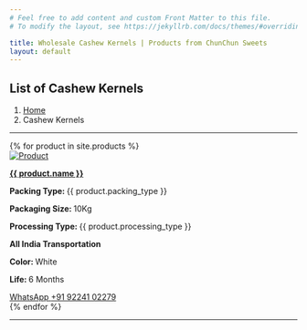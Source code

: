 ```yaml
---
# Feel free to add content and custom Front Matter to this file.
# To modify the layout, see https://jekyllrb.com/docs/themes/#overriding-theme-defaults

title: Wholesale Cashew Kernels | Products from ChunChun Sweets
layout: default
---
```



<main id="main">
  <!-- ======= Breadcrumbs ======= -->
  <div class="breadcrumbs">
    <div class="container">
      <div class="d-flex justify-content-between align-items-center">
        <h2>List of Cashew Kernels</h2>
        <ol>
          <li><a href="/">Home</a></li>
          <li>Cashew Kernels</li>
        </ol>
      </div>
      <hr />
    </div>
  </div>
  <!-- End Breadcrumbs -->
  <div class="inner-page">
    <div class="container">
      <div class="row">
        {% for product in site.products %}
          <div class="col-md-4 mb-3">
            <div class="card h-100">
              <a href="#">
              <img src="assets/img/products/{{ product.image }}" class="card-img-top" alt="Product">
              </a>
              <div class="card-body px-2 pb-2 pt-1">
                <div class="d-flex justify-content-between">
<!--                   <div>
                    <p class="h4 text-primary">$129,99</p>
                  </div> -->
<!--                   <div>
                    <a href="#" class="text-secondary lead" data-toggle="tooltip" data-placement="left" title="Compare">
                    <i class="fa fa-line-chart" aria-hidden="true"></i>
                    </a>
                  </div> -->
                </div>
                                <p class="mb-0">
                  <strong>
                  <a href="#" class="text-secondary">{{ product.name }}</a>
                  </strong>
                </p>
                <p class="text-warning d-flex align-items-center mb-2">
                  <i class="fa fa-star" aria-hidden="true"></i>
                  <i class="fa fa-star" aria-hidden="true"></i>
                  <i class="fa fa-star" aria-hidden="true"></i>
                  <i class="fa fa-star" aria-hidden="true"></i>
                  <i class="fa fa-star" aria-hidden="true"></i>
                </p>
                <div class="d-flex mb-3 justify-content-between">
                  <div>
                    <p class="mb-0 small"><b>Packing Type: </b> {{ product.packing_type }}</p>
                    <p class="mb-0 small"><b>Packaging Size: </b> 10Kg</p>
                    <p class="mb-0 small"><b>Processing Type: </b> {{ product.processing_type }}</p>
                  </div>
                  <div class="text-right">
                    <p class="mb-0 small"><b>All India Transportation</b></p>
                    <p class="mb-0 small"><b>Color: </b> White</p>
                    <p class="mb-0 small"><b>Life: </b> 6 Months</p>
                  </div>
                </div>
                <div class="d-flex justify-content-between">
                  <div class="col px-0">
                    <a href='https://wa.me/+919224102279' target='_blank' class="btn btn-success  btn-block">
                      WhatsApp
                      <i class= "fa fa-whatsapp"></i>
                    </a>
                    <a href="tel:+91 92241 02279" target="_blank" class="btn btn-outline-primary btn-block">
                      <i class="fa fa-mobile" aria-hidden="true"></i>
                      +91 92241 02279
                    </a>
                  </div>
                </div>
              </div>
            </div>
          </div>
        {% endfor %}
      </div>
    </div>
    <div class="container">
      <hr />
    </div>
  </div>
</main>
<!-- End #main -->

